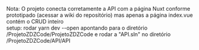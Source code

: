 Nota: O projeto conecta corretamente a API com a página Nuxt conforme prototipado (acessar a wiki do repositório) mas apenas a página index.vue contém o CRUD inteiro  
setup: rodar yarn dev --open apontando para o diretório /ProjetoZDZCode/ProjetoZDZCode e rodar a "API.sln" no diretório /ProjetoZDZCode/API/API  
